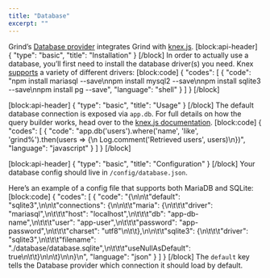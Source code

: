 ```yaml
---
title: "Database"
excerpt: ""
---
```

Grind’s [Database provider](https://github.com/grindjs/db) integrates Grind with [knex.js](http://knexjs.org).
[block:api-header]
{
  "type": "basic",
  "title": "Installation"
}
[/block]
In order to actually use a database, you’ll first need to install the database driver(s) you need.  Knex [supports](http://knexjs.org/#Installation-node) a variety of different drivers:
[block:code]
{
  "codes": [
    {
      "code": "npm install mariasql --save\nnpm install mysql2 --save\nnpm install sqlite3 --save\nnpm install pg --save",
      "language": "shell"
    }
  ]
}
[/block]

[block:api-header]
{
  "type": "basic",
  "title": "Usage"
}
[/block]
The default database connection is exposed via `app.db`.  For full details on how the query builder works, head over to the [knex.js documentation](http://knexjs.org).
[block:code]
{
  "codes": [
    {
      "code": "app.db('users').where('name', 'like', 'grind%').then(users => {\n  Log.comment('Retrieved users', users)\n})",
      "language": "javascript"
    }
  ]
}
[/block]

[block:api-header]
{
  "type": "basic",
  "title": "Configuration"
}
[/block]
Your database config should live in `/config/database.json`.

Here’s an example of a config file that supports both MariaDB and SQLite:
[block:code]
{
  "codes": [
    {
      "code": "{\n\n\t\"default\": \"sqlite3\",\n\n\t\"connections\": {\n\n\t\t\"maria\": {\n\t\t\t\"driver\": \"mariasql\",\n\t\t\t\"host\": \"localhost\",\n\t\t\t\"db\": \"app-db-name\",\n\t\t\t\"user\": \"app-user\",\n\t\t\t\"password\": \"app-password\",\n\t\t\t\"charset\": \"utf8\"\n\t\t},\n\n\t\t\"sqlite3\": {\n\t\t\t\"driver\": \"sqlite3\",\n\t\t\t\"filename\": \"./database/database.sqlite\",\n\t\t\t\"useNullAsDefault\": true\n\t\t}\n\n\t}\n\n}\n",
      "language": "json"
    }
  ]
}
[/block]
The `default` key tells the Database provider which connection it should load by default.